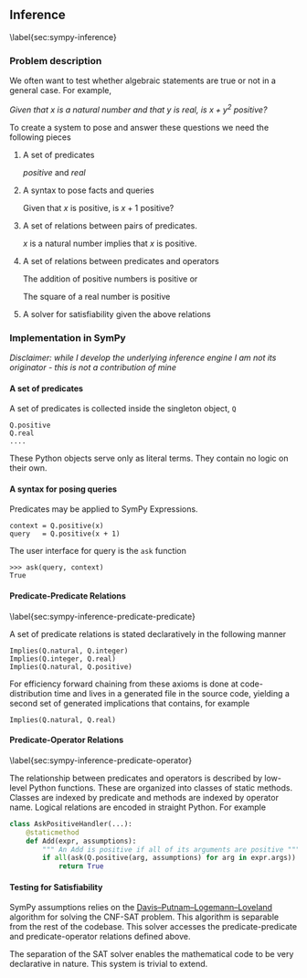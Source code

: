 
## Inference

\label{sec:sympy-inference}

### Problem description

We often want to test whether algebraic statements are true or not in a general case.  For example, 

*Given that $x$ is a natural number and that $y$ is real, is $x + y^2$  positive?*

To create a system to pose and answer these questions we need the following pieces 

1.  A set of predicates 

    *positive* and *real*

2.  A syntax to pose facts and queries

    Given that $x$ is positive, is $x+1$ positive?

2.  A set of relations between pairs of predicates.  

    $x$ is a natural number implies that $x$ is positive.

3.  A set of relations between predicates and operators

    The addition of positive numbers is positive or

    The square of a real number is positive

4.  A solver for satisfiability given the above relations


### Implementation in SymPy

*Disclaimer: while I develop the underlying inference engine I am not its originator - this is not a contribution of mine*

#### A set of predicates

A set of predicates is collected inside the singleton object, `Q`

    Q.positive
    Q.real
    ....

These Python objects serve only as literal terms.  They contain no logic on their own.

#### A syntax for posing queries

Predicates may be applied to SymPy Expressions. 

    context = Q.positive(x)
    query   = Q.positive(x + 1)

The user interface for query is the `ask` function

    >>> ask(query, context)
    True

#### Predicate-Predicate Relations

\label{sec:sympy-inference-predicate-predicate}

A set of predicate relations is stated declaratively in the following manner

    Implies(Q.natural, Q.integer)
    Implies(Q.integer, Q.real)
    Implies(Q.natural, Q.positive)

For efficiency forward chaining from these axioms is done at code-distribution time and lives in a generated file in the source code, yielding a second set of generated implications that contains, for example

    Implies(Q.natural, Q.real)

#### Predicate-Operator Relations

\label{sec:sympy-inference-predicate-operator}

The relationship between predicates and operators is described by low-level Python functions.  These are organized into classes of static methods.  Classes are indexed by predicate and methods are indexed by operator name.  Logical relations are encoded in straight Python.  For example

~~~~~~~~~~Python
class AskPositiveHandler(...):
    @staticmethod
    def Add(expr, assumptions):
        """ An Add is positive if all of its arguments are positive """
        if all(ask(Q.positive(arg, assumptions) for arg in expr.args)):
            return True
~~~~~~~~~~


#### Testing for Satisfiability

SymPy assumptions relies on the [Davis–Putnam–Logemann–Loveland](http://en.wikipedia.org/wiki/DPLL_algorithm) algorithm for solving the CNF-SAT problem.  This algorithm is separable from the rest of the codebase.  This solver accesses the predicate-predicate and predicate-operator relations defined above.

The separation of the SAT solver enables the mathematical code to be very declarative in nature.  This system is trivial to extend.
